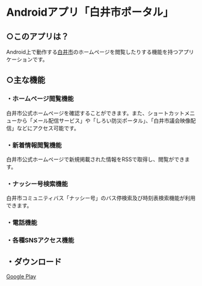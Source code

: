 # Androidアプリ「白井市ポータル」

## ○このアプリは？
Android上で動作する[白井市](http://www.city.shiroi.chiba.jp/toppage.html)のホームページを閲覧したりする機能を持つアプリケーションです。

## ○主な機能
### ・ホームページ閲覧機能
白井市公式ホームページを確認することができます。また、ショートカットメニューから「メール配信サービス」や「しろい防災ポータル」、「白井市議会映像配信」などにアクセス可能です。

### ・新着情報閲覧機能
白井市公式ホームページで新規掲載された情報をRSSで取得し、閲覧ができます。

### ・ナッシー号検索機能
白井市コミュニティバス「ナッシー号」のバス停検索及び時刻表検索機能が利用できます。

### ・電話機能
### ・各種SNSアクセス機能

## ・ダウンロード
[Google Play](https://play.google.com/store/apps/details?id=jp.tanikinaapps.shiroiportaltools)
